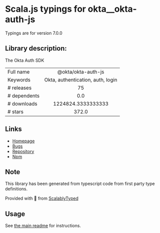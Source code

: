 
# Scala.js typings for okta__okta-auth-js

Typings are for version 7.0.0

## Library description:
The Okta Auth SDK

|                    |                 |
| ------------------ | :-------------: |
| Full name          | @okta/okta-auth-js |
| Keywords           | Okta, authentication, auth, login |
| # releases         | 75 |
| # dependents       | 0.0 |
| # downloads        | 1224824.3333333333 |
| # stars            | 372.0 |

## Links
- [Homepage](https://github.com/okta/okta-auth-js)
- [Bugs](https://github.com/okta/okta-auth-js/issues)
- [Repository](https://github.com/okta/okta-auth-js)
- [Npm](https://www.npmjs.com/package/%40okta%2Fokta-auth-js)
    


## Note
This library has been generated from typescript code from first party type definitions.

Provided with :purple_heart: from [ScalablyTyped](https://github.com/oyvindberg/ScalablyTyped)

## Usage
See [the main readme](../../readme.md) for instructions.


